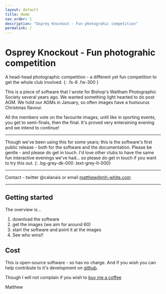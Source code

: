 ```yaml
---
layout: default
title: Home
nav_order: 1
description: "Osprey Knockout - Fun photograhic competition"
permalink: /
---
```


# Osprey Knockout - Fun photograhic competition

A head-head photographic competition - a different yet fun competition to get the whole club involved.
{: .fs-6 .fw-300 }

This is a piece of software that I wrote for Bishop's Waltham Photographic Society several years ago. We wanted something light hearted to do post AGM.  We hold our AGMs in January, so often images have a humourus Christmas flavour. 

All the members vote on the favourite images, until like in sporting events, you get to semi-finals, then the final. 
It's proved very enteraining evening and we intend to continue!

---

Though we've been using this for some years; this is the software's first public release - both for the software and the documentation. Please be gentle - and please do get in touch.  I'd love other clubs to have the same fun interactive evenings we've had... so please do get in touch if you want to try this out.
{: .bg-grey-dk-000 .text-grey-lt-000}

---
  
Contact - twitter @calanais  or email  matthew@mh-white.com

---

## Getting started

The overview is...

1. download the software
2. get the images (we aim for around 60)
3. start the software and point it at the images
4. See who wins!!

## Cost

This is open-source software - so has no charge.  And if you wish you can help contribute to it's development on [github](https://github.com/osprey-photo/osprey-knockout).

Though I will not complain if you wish to [buy me a coffee](https://www.buymeacoffee.com/calanais)

Matthew

